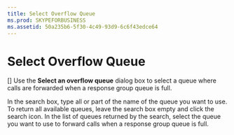 ```yaml
---
title: Select Overflow Queue
ms.prod: SKYPEFORBUSINESS
ms.assetid: 50a235b6-5f30-4c49-93d9-6c6f43edce64
---
```



# Select Overflow Queue
[]
Use the **Select an overflow queue** dialog box to select a queue where calls are forwarded when a response group queue is full.
  
    
    

In the search box, type all or part of the name of the queue you want to use. To return all available queues, leave the search box empty and click the search icon.
In the list of queues returned by the search, select the queue you want to use to forward calls when a response group queue is full.
  
    
    


